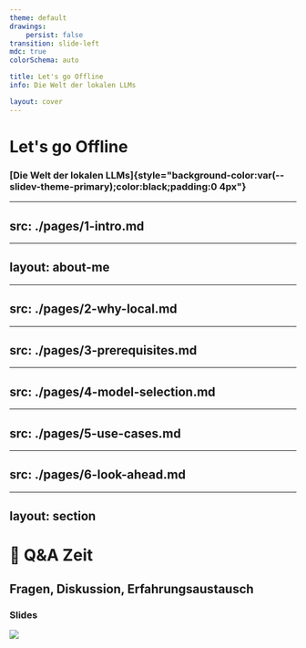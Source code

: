 ```yaml
---
theme: default
drawings:
    persist: false
transition: slide-left
mdc: true
colorSchema: auto

title: Let's go Offline
info: Die Welt der lokalen LLMs

layout: cover
---
```


# Let's go Offline

### [Die Welt der lokalen LLMs]{style="background-color:var(--slidev-theme-primary);color:black;padding:0 4px"}

<!-- <div class="absolute -bottom-2 right-5 text-3 origin-top-left translate-x-[100%] rotate-270 opacity-50">
<LightOrDark>
  <template #dark>Photo by * from Pexels</template>
  <template #light>Photo by * from Pexels</template>
</LightOrDark>
</div> -->

---
src: ./pages/1-intro.md
---

---
layout: about-me
---

---
src: ./pages/2-why-local.md
---

---
src: ./pages/3-prerequisites.md
---

---
src: ./pages/4-model-selection.md
---

---
src: ./pages/5-use-cases.md
---

---
src: ./pages/6-look-ahead.md
---

---
layout: section
---

# 🤝 Q&A Zeit
## Fragen, Diskussion, Erfahrungsaustausch

<div class="absolute bottom-2 right-2">
<h3>Slides</h3>
<img src="/img/qr.png" class="size-34 bg-white p-1" />
</div>